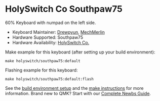 # HolySwitch Co Southpaw75

60% Keyboard with numpad on the left side. 

* Keyboard Maintainer: [Drewpyun](https://github.com/drewpyun), [MechMerlin](https://github.com/mechmerlin)
* Hardware Supported: Southpaw75
* Hardware Availability: [HolySwitch Co.](https://holyswitch.co/collections/group-buys/products/southpaw75)

Make example for this keyboard (after setting up your build environment):

    make holyswitch/southpaw75:default

Flashing example for this keyboard:

    make holyswitch/southpaw75:default:flash

See the [build environment setup](https://docs.qmk.fm/#/getting_started_build_tools) and the [make instructions](https://docs.qmk.fm/#/getting_started_make_guide) for more information. Brand new to QMK? Start with our [Complete Newbs Guide](https://docs.qmk.fm/#/newbs).
